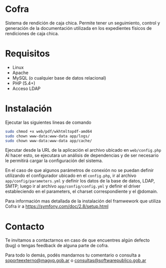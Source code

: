# Cofra

Sistema de rendición de caja chica. Permite tener un seguimiento, control y generación de la documentación utilizada en los expedientes físicos de rendiciones de caja chica.

# Requisitos

* Linux
* Apache
* MySQL (o cualquier base de datos relacional)
* PHP (5.4+)
* Acceso LDAP

# Instalación

Ejecutar las siguientes lineas de comando

```bash
sudo chmod +x web/pdf/wkhtmltopdf-amd64
sudo chown www-data:www-data app/logs/
sudo chown www-data:www-data app/cache/
```
Ejecutar desde la URL de la aplicación el archivo ubicado en `web/config.php`
Al hacer esto, se ejecutara un análisis de dependencias y de ser necesario le permitirá cargar la configuración del sistema.

En el caso de que algunos parámetros de conexión no se puedan definir utilizando el configurador ubicado en el `config.php`, ir al archivo `app/config/parameters.yml` y definir los datos de la base de datos, LDAP, SMTP; luego ir al archivo `app/config/config.yml` y definir el driver estableciendo en el parameters, el charset correspondiente y el @domain.

Para información mas detallada de la instalación del framwework que utiliza Cofra ir a https://symfony.com/doc/2.8/setup.html

# Contacto

Te invitamos a contactarnos en caso de que encuentres algún defecto (bug) o tengas feedback de alguna parte de cofra.

Para todo lo demás, podés mandarnos tu comentario o consulta a soporteexterno@magyp.gob.ar 
o consultas@softwarepublico.gob.ar
